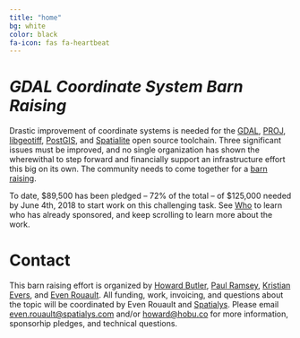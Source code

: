 ```yaml
---
title: "home"
bg: white
color: black
fa-icon: fas fa-heartbeat
---
```


# *GDAL Coordinate System Barn Raising*

Drastic improvement of coordinate systems is needed for the
[GDAL](http://gdal.org), [PROJ](https://proj4.org),
[libgeotiff](https://trac.osgeo.org/geotiff), [PostGIS](http://postgis.net), and
[Spatialite](https://www.gaia-gis.it/fossil/libspatialite/index) open source
toolchain. Three significant issues must be improved, and no single
organization has shown the wherewithal to step forward and financially support
an infrastructure effort this big on its own.  The community needs to come
together for a [barn raising](https://en.wikipedia.org/wiki/Barn_raising).

To date, $89,500 has been pledged – 72% of the total – of $125,000 needed by
June 4th, 2018 to start work on this challenging task. See [Who](#who) to
learn who has already sponsored, and keep scrolling to learn more about the work.


# Contact

This barn raising effort is organized by [Howard Butler](https://hobu.co),
[Paul Ramsey](http://blog.cleverelephant.ca/), [Kristian
Evers](http://sdfe.dk/), and [Even
Rouault](https://www.spatialys.com/en/about/).  All funding, work, invoicing,
and questions about the topic will be coordinated by Even Rouault and
[Spatialys](https://www.spatialys.com/en/home/). Please email
even.rouault@spatialys.com and/or howard@hobu.co for more information,
sponsorhip pledges, and technical questions.




